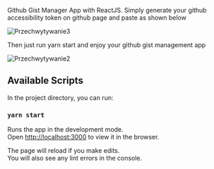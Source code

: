 Github Gist Manager App with ReactJS. 
Simply generate your github accessibility token on github page and paste as shown below

![Przechwytywanie3](https://github.com/rurkowsky/Github-Gitst-Manager/assets/74063543/2f6c651b-4224-41f3-9837-6ad620d24853)


Then just run yarn start and enjoy your github gist management app 

![Przechwytywanie2](https://github.com/rurkowsky/Github-Gitst-Manager/assets/74063543/6b5c99a6-c361-483f-8121-464b95a0005f)


## Available Scripts

In the project directory, you can run:

### `yarn start`

Runs the app in the development mode.\
Open [http://localhost:3000](http://localhost:3000) to view it in the browser.

The page will reload if you make edits.\
You will also see any lint errors in the console.

